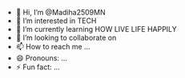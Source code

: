 - 👋 Hi, I’m @Madiha2509MN
- 👀 I’m interested in TECH 
- 🌱 I’m currently learning HOW LIVE LIFE HAPPILY 
- 💞️ I’m looking to collaborate on 
- 📫 How to reach me ...
- 😄 Pronouns: ...
- ⚡ Fun fact: ...

<!---
Madiha2509MN/Madiha2509MN is a ✨ special ✨ repository because its `README.md` (this file) appears on your GitHub profile.
You can click the Preview link to take a look at your changes.
--->
